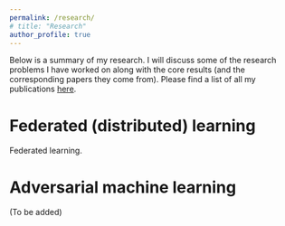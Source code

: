 ```yaml
---
permalink: /research/
# title: "Research"
author_profile: true
---
```


Below is a summary of my research. I will discuss some of the research problems I have worked on along with the core results (and the corresponding papers they come from). Please find a list of all my publications [here](https://joshuaczhao.github.io/publications/).

Federated (distributed) learning
======
Federated learning.

Adversarial machine learning
====== 
(To be added)